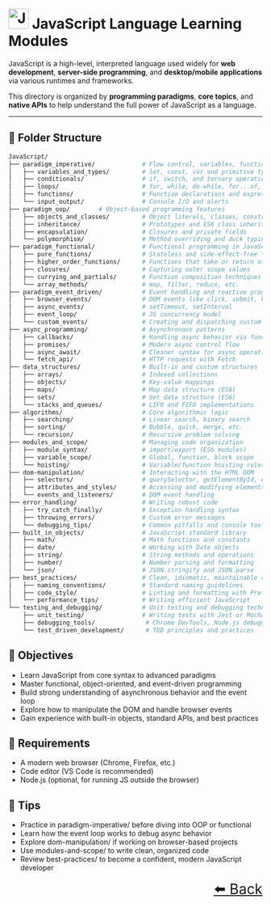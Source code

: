 # <img src="https://cdn.jsdelivr.net/gh/devicons/devicon@latest/icons/javascript/javascript-original.svg" height="40px" alt="JavaScript"/> JavaScript Language Learning Modules

JavaScript is a high-level, interpreted language used widely for **web development**, **server-side programming**, and **desktop/mobile applications** via various runtimes and frameworks.

This directory is organized by **programming paradigms**, **core topics**, and **native APIs** to help understand the full power of JavaScript as a language.

---

## 📂 Folder Structure

```bash
JavaScript/
├── paradigm_imperative/             # Flow control, variables, functions, and logic
│   ├── variables_and_types/         # let, const, var and primitive types
│   ├── conditionals/                # if, switch, and ternary operations
│   ├── loops/                       # for, while, do-while, for...of, for...in
│   ├── functions/                   # Function declarations and expressions
│   └── input_output/                # Console I/O and alerts
├── paradigm_oop/        # Object-based programming features
│   ├── objects_and_classes/         # Object literals, classes, constructors
│   ├── inheritance/                 # Prototypes and ES6 class inheritance
│   ├── encapsulation/               # Closures and private fields
│   └── polymorphism/                # Method overriding and duck typing
├── paradigm_functional/             # Functional programming in JavaScript
│   ├── pure_functions/              # Stateless and side-effect-free functions
│   ├── higher_order_functions/      # Functions that take or return other functions
│   ├── closures/                    # Capturing outer scope values
│   ├── currying_and_partials/       # Function composition techniques
│   └── array_methods/               # map, filter, reduce, etc.
├── paradigm_event_driven/           # Event handling and reactive programming
│   ├── browser_events/              # DOM events like click, submit, keypress
│   ├── async_events/                # setTimeout, setInterval
│   ├── event_loop/                  # JS concurrency model
│   └── custom_events/               # Creating and dispatching custom events
├── async_programming/               # Asynchronous patterns
│   ├── callbacks/                   # Handling async behavior via functions
│   ├── promises/                    # Modern async control flow
│   ├── async_await/                 # Cleaner syntax for async operations
│   └── fetch_api/                   # HTTP requests with Fetch
├── data_structures/                 # Built-in and custom structures
│   ├── arrays/                      # Indexed collections
│   ├── objects/                     # Key-value mappings
│   ├── maps/                        # Map data structure (ES6)
│   ├── sets/                        # Set data structure (ES6)
│   └── stacks_and_queues/           # LIFO and FIFO implementations
├── algorithms/                      # Core algorithmic logic
│   ├── searching/                   # Linear search, binary search
│   ├── sorting/                     # Bubble, quick, merge, etc.
│   └── recursion/                   # Recursive problem solving
├── modules_and_scope/               # Managing code organization
│   ├── module_syntax/               # import/export (ES6 modules)
│   ├── variable_scope/              # Global, function, block scope
│   └── hoisting/                    # Variable/function hoisting rules
├── dom-manipulation/                # Interacting with the HTML DOM
│   ├── selectors/                   # querySelector, getElementById, etc.
│   ├── attributes_and_styles/       # Accessing and modifying elements
│   └── events_and_listeners/        # DOM event handling
├── error_handling/                  # Writing robust code
│   ├── try_catch_finally/           # Exception handling syntax
│   ├── throwing_errors/             # Custom error messages
│   └── debugging_tips/              # Common pitfalls and console tools
├── built_in_objects/                # JavaScript standard library
│   ├── math/                        # Math functions and constants
│   ├── date/                        # Working with Date objects
│   ├── string/                      # String methods and operations
│   ├── number/                      # Number parsing and formatting
│   └── json/                        # JSON.stringify and JSON.parse
├── best_practices/                  # Clean, idiomatic, maintainable code
│   ├── naming_conventions/          # Standard naming guidelines
│   ├── code_style/                  # Linting and formatting with Prettier/ESLint
│   └── performance_tips/            # Writing efficient JavaScript
└── testing_and_debugging/           # Unit testing and debugging techniques
    ├── unit_testing/                # Writing tests with Jest or Mocha
    ├── debugging_tools/              # Chrome DevTools, Node.js debugging
    └── test_driven_development/      # TDD principles and practices

```

## 🎯 Objectives

- Learn JavaScript from core syntax to advanced paradigms
- Master functional, object-oriented, and event-driven programming
- Build strong understanding of asynchronous behavior and the event loop
- Explore how to manipulate the DOM and handle browser events
- Gain experience with built-in objects, standard APIs, and best practices

## 🧰 Requirements

- A modern web browser (Chrome, Firefox, etc.)
- Code editor (VS Code is recommended)
- Node.js (optional, for running JS outside the browser)

## 🚀 Tips

- Practice in paradigm-imperative/ before diving into OOP or functional
- Learn how the event loop works to debug async behavior
- Explore dom-manipulation/ if working on browser-based projects
- Use modules-and-scope/ to write clean, organized code
- Review best-practices/ to become a confident, modern JavaScript developer

<div align="right" style="font-size: 2em;">
    <a href="../README.md">⬅️ Back</a>
</div>
